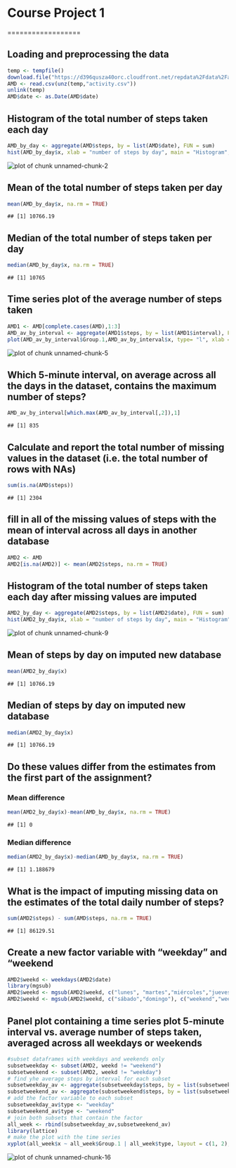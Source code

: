 # Course Project 1
==================

## Loading and preprocessing the data

```r
temp <- tempfile()
download.file("https://d396qusza40orc.cloudfront.net/repdata%2Fdata%2Factivity.zip",temp)
AMD <- read.csv(unz(temp,"activity.csv"))
unlink(temp)
AMD$date <- as.Date(AMD$date)
```

## Histogram of the total number of steps taken each day

```r
AMD_by_day <- aggregate(AMD$steps, by = list(AMD$date), FUN = sum)
hist(AMD_by_day$x, xlab = "number of steps by day", main = "Histogram", col = "blue" )
```

![plot of chunk unnamed-chunk-2](figure/unnamed-chunk-2-1.png)

## Mean of the total number of steps taken per day

```r
mean(AMD_by_day$x, na.rm = TRUE)
```

```
## [1] 10766.19
```
## Median of the total number of steps taken per day

```r
median(AMD_by_day$x, na.rm = TRUE)
```

```
## [1] 10765
```
## Time series plot of the average number of steps taken

```r
AMD1 <- AMD[complete.cases(AMD),1:3]
AMD_av_by_interval <- aggregate(AMD1$steps, by = list(AMD1$interval), FUN = mean)
plot(AMD_av_by_interval$Group.1,AMD_av_by_interval$x, type= "l", xlab = "5 min interval", ylab = "average steps taken", col = "red", main = "Average steps by time interval across all days")
```

![plot of chunk unnamed-chunk-5](figure/unnamed-chunk-5-1.png)

## Which 5-minute interval, on average across all the days in the dataset, contains the maximum number of steps?

```r
AMD_av_by_interval[which.max(AMD_av_by_interval[,2]),1]
```

```
## [1] 835
```
## Calculate and report the total number of missing values in the dataset (i.e. the total number of rows with NAs)

```r
sum(is.na(AMD$steps))
```

```
## [1] 2304
```
## fill in all of the missing values of steps with the mean of interval across all days in another database

```r
AMD2 <- AMD
AMD2[is.na(AMD2)] <- mean(AMD2$steps, na.rm = TRUE)
```
## Histogram of the total number of steps taken each day after missing values are imputed

```r
AMD2_by_day <- aggregate(AMD2$steps, by = list(AMD2$date), FUN = sum)
hist(AMD2_by_day$x, xlab = "number of steps by day", main = "Histogram", col = "green" )
```

![plot of chunk unnamed-chunk-9](figure/unnamed-chunk-9-1.png)

## Mean of steps by day on imputed new database

```r
mean(AMD2_by_day$x)
```

```
## [1] 10766.19
```
## Median of steps by day on imputed new database

```r
median(AMD2_by_day$x)
```

```
## [1] 10766.19
```
## Do these values differ from the estimates from the first part of the assignment?
### Mean difference

```r
mean(AMD2_by_day$x)-mean(AMD_by_day$x, na.rm = TRUE)
```

```
## [1] 0
```
### Median difference

```r
median(AMD2_by_day$x)-median(AMD_by_day$x, na.rm = TRUE)
```

```
## [1] 1.188679
```
## What is the impact of imputing missing data on the estimates of the total daily number of steps?

```r
sum(AMD2$steps) - sum(AMD$steps, na.rm = TRUE)
```

```
## [1] 86129.51
```
## Create a new factor variable with “weekday” and “weekend

```r
AMD2$weekd <- weekdays(AMD2$date)
library(mgsub)
AMD2$weekd <- mgsub(AMD2$weekd, c("lunes", "martes","miércoles","jueves","viernes"), c("weekday","weekday","weekday","weekday","weekday"))
AMD2$weekd <- mgsub(AMD2$weekd, c("sábado","domingo"), c("weekend","weekend"))
```

## Panel plot containing a time series plot 5-minute interval vs. average number of steps taken, averaged across all weekdays or weekends

```r
#subset dataframes with weekdays and weekends only
subsetweekday <- subset(AMD2, weekd != "weekend")
subsetweekend <- subset(AMD2, weekd != "weekday")
# find yhe average steps by interval for each subset
subsetweekday_av <- aggregate(subsetweekday$steps, by = list(subsetweekday$interval), FUN = mean)
subsetweekend_av <- aggregate(subsetweekend$steps, by = list(subsetweekend$interval), FUN = mean)
# add the factor variable to each subset
subsetweekday_av$type <- "weekday"
subsetweekend_av$type <- "weekend"
# join both subsets that contain the factor
all_week <- rbind(subsetweekday_av,subsetweekend_av)
library(lattice)
# make the plot with the time series
xyplot(all_week$x ~ all_week$Group.1 | all_week$type, layout = c(1, 2), type = "l", xlab = "step 5 min. interval", ylab = "average steps")
```

![plot of chunk unnamed-chunk-16](figure/unnamed-chunk-16-1.png)
